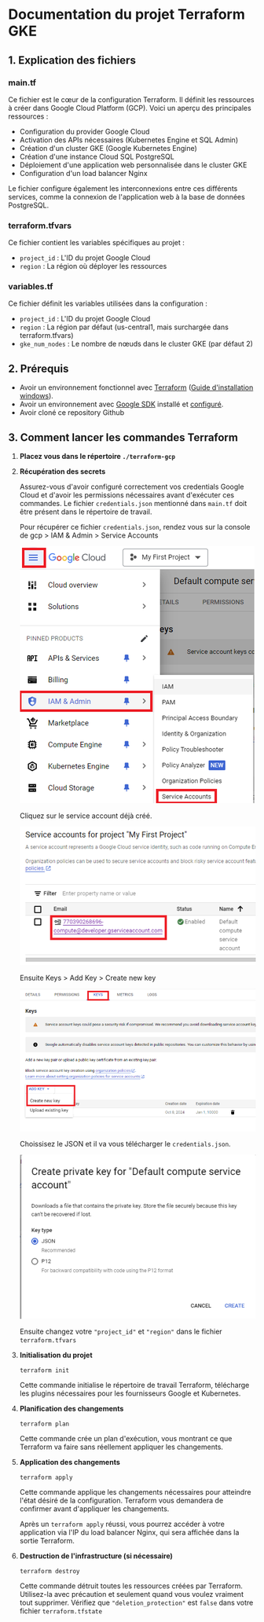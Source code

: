 # Documentation du projet Terraform GKE

## 1. Explication des fichiers

### main.tf

Ce fichier est le cœur de la configuration Terraform. Il définit les ressources à créer dans Google Cloud Platform (GCP). Voici un aperçu des principales ressources :

- Configuration du provider Google Cloud
- Activation des APIs nécessaires (Kubernetes Engine et SQL Admin)
- Création d'un cluster GKE (Google Kubernetes Engine)
- Création d'une instance Cloud SQL PostgreSQL
- Déploiement d'une application web personnalisée dans le cluster GKE
- Configuration d'un load balancer Nginx

Le fichier configure également les interconnexions entre ces différents services, comme la connexion de l'application web à la base de données PostgreSQL.


### terraform.tfvars
Ce fichier contient les variables spécifiques au projet :
- `project_id` : L'ID du projet Google Cloud 
- `region` : La région où déployer les ressources

### variables.tf
Ce fichier définit les variables utilisées dans la configuration :
- `project_id` : L'ID du projet Google Cloud
- `region` : La région par défaut (us-central1, mais surchargée dans terraform.tfvars)
- `gke_num_nodes` : Le nombre de nœuds dans le cluster GKE (par défaut 2)

## 2. Prérequis

- Avoir un environnement fonctionnel avec [Terraform](https://developer.hashicorp.com/terraform/install?product_intent=terraform) ([Guide d'installation windows](https://stackoverflow.com/a/78325348)).
- Avoir un environnement avec [Google SDK](https://cloud.google.com/sdk/docs/install-sdk) installé et [configuré](https://cloud.google.com/sdk/docs/initializing).
- Avoir cloné ce repository Github

## 3. Comment lancer les commandes Terraform

1. **Placez vous dans le répertoire `./terraform-gcp`**

2. **Récupération des secrets**

   Assurez-vous d'avoir configuré correctement vos credentials Google Cloud et d'avoir les permissions nécessaires avant d'exécuter ces commandes. Le fichier `credentials.json` mentionné dans `main.tf` doit être présent dans le répertoire de travail.

   Pour récupérer ce fichier `credentials.json`, rendez vous sur la console de gcp > IAM & Admin > Service Accounts

   ![alt text](./captures/image.png)

   Cliquez sur le service account déjà créé.

   ![alt text](./captures/image-1.png)

   Ensuite Keys > Add Key > Create new key

   ![alt text](./captures/image-2.png)

   Choissisez le JSON et il va vous télécharger le `credentials.json`.

   ![alt text](./captures/image-3.png)

   Ensuite changez votre `"project_id"` et `"region"` dans le fichier `terraform.tfvars`
   
4. **Initialisation du projet**
   ```
   terraform init
   ```
   Cette commande initialise le répertoire de travail Terraform, télécharge les plugins nécessaires pour les fournisseurs Google et Kubernetes.

5. **Planification des changements**
   ```
   terraform plan
   ```
   Cette commande crée un plan d'exécution, vous montrant ce que Terraform va faire sans réellement appliquer les changements.

6. **Application des changements**
   ```
   terraform apply
   ```
   Cette commande applique les changements nécessaires pour atteindre l'état désiré de la configuration. Terraform vous demandera de confirmer avant d'appliquer les changements.

   Après un `terraform apply` réussi, vous pourrez accéder à votre application via l'IP du load balancer Nginx, qui sera affichée dans la sortie Terraform.

7. **Destruction de l'infrastructure (si nécessaire)**
   ```
   terraform destroy
   ```
   Cette commande détruit toutes les ressources créées par Terraform. Utilisez-la avec précaution et seulement quand vous voulez vraiment tout supprimer. Vérifiez que `"deletion_protection"` est `false` dans votre fichier `terraform.tfstate`
